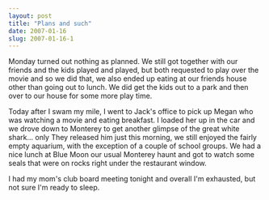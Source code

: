 ```yaml
---
layout: post
title: "Plans and such"
date: 2007-01-16
slug: 2007-01-16-1
---
```


Monday turned out nothing as planned.  We still got together with our friends and the kids played and played, but both requested to play over the movie and so we did that, we also ended up eating at our friends house other than going out to lunch.  We did get the kids out to a park and then over to our house for some more play time.  

Today after I swam my mile, I went to Jack&apos;s office to pick up Megan who was watching a movie and eating breakfast.  I loaded her up in the car and we drove down to Monterey to get another glimpse of the great white shark... only They released him just this morning, we still enjoyed the fairly empty aquarium, with the exception of a couple of school groups.  We had a nice lunch at Blue Moon our usual Monterey haunt and got to watch some seals that were on rocks right under the restaurant window.
 
I had my mom&apos;s club board meeting tonight and overall I&apos;m exhausted, but not sure I&apos;m ready to sleep.

